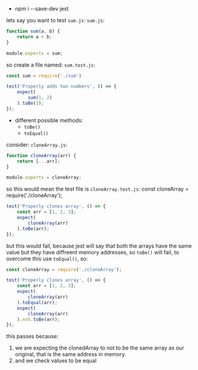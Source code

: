 - npm i --save-dev jest

lets say you want to test `sum.js`:
`sum.js`:
```js
function sum(a, b) {
    return a + b;
}

module.exports = sum;
```
so create a file named: `sum.test.js`:
```js
const sum = require('./sum')

test('Properly adds two numbers', () => {
    expect(
        sum(1, 2)
    ).toBe(3);
});
```

- different possible methods:
    - `toBe()`
    - `toEqual()`

consider:
`cloneArray.js`:
```js
function cloneArray(arr) {
    return [...arr];
}

module.exports = cloneArray;
```
so this would mean the test file is `cloneArray.test.js`:
const cloneArray = require('./cloneArray');
```js
test('Properly clones array', () => {
    const arr = [1, 2, 3];
    expect(
        cloneArray(arr)
    ).toBe(arr);
});
```
but this would fail, because jest will say that both the arrays have the same value but they have diffreent memory addresses, so `toBe()` will fail, to overcome this use `toEqual()`, so:
```js
const cloneArray = require('./cloneArray');

test('Properly clones array', () => {
    const arr = [1, 2, 3];
    expect(
        cloneArray(arr)
    ).toEqual(arr);
    expect(
        cloneArray(arr)
    ).not.toBe(arr);
});
```
this passes because:
1. we are expecting the clonedArray to not to be the same array as our original, that is the same address in memory.
2. and we check values to be equal